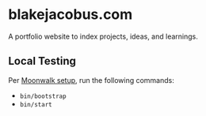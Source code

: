 # blakejacobus.com

A portfolio website to index projects, ideas, and learnings.

## Local Testing

Per [Moonwalk setup](https://github.com/abhinavs/moonwalk/blob/master/README.md#quick-installation), run the following commands:

- `bin/bootstrap`
- `bin/start`